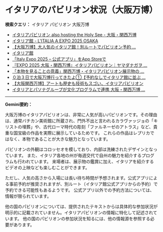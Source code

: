 # イタリアのパビリオン状況（大阪万博）

**検索クエリ：** イタリア パビリオン 大阪万博

- [イタリアパビリオン also hosting the Holy See - 大阪・関西万博](https://www.expo2025.or.jp/official-participant/italy/)
- [イタリア館 - L'ITALIA A EXPO 2025 OSAKA](https://www.italyexpo2025osaka.it/ja/itariaguan)
- [【大阪万博】大人気のイタリア館！別ルートでパビリオン予約 ...](https://ameblo.jp/photolife-memorial/entry-12895866665.html)
- [イタリア館](https://www.italyexpo2025osaka.it/ja)
- [「Italy Expo 2025 – 公式アプリ」をApp Storeで](https://apps.apple.com/jp/app/italy-expo-2025-%E5%85%AC%E5%BC%8F%E3%82%A2%E3%83%97%E3%83%AA/id6744029374)
- [『EXPO 2025 大阪・関西万博』イタリアパビリオン｜ヤマダナガヲ ...](https://note.com/yamada_tourist/n/n8e18f9e7de68)
- [「本物を見ることの意義」関西万博・イタリアパビリオン展示物の ...](https://news.yahoo.co.jp/articles/1f095a575d9b62fd1c0049dfde65292399461d75)
- [０泊３日で大阪万博行ってきたよ①【予約なしでイタリア館に並ぶ ...](https://note.com/blackcat0106_/n/n263232d29fdd)
- [【大阪関西万博】アートも歴史も技術もスゴい、イタリアパビリオン](https://news.yahoo.co.jp/articles/dbd6f74f0958dbd66ff2f5ab1e197fdaafedfd7a)
- [イタリアとパソナグループが文化プログラムで連携 大阪・関西万博 ...](https://www.pasonagroup.co.jp/news/index112.html?itemid=5318&dispmid=798)


---

**Gemini要約：**

大阪万博のイタリアパビリオンは、非常に人気が高いパビリオンです。その理由は、通常バチカン美術館に所蔵され、門外不出と言われるカラヴァッジョの「キリストの埋葬」や、古代ローマ時代の彫刻「ファルネーゼのアトラス」など、貴重な国宝級の作品を実際に展示しているためです。  これらの作品はレプリカではなく、本物であることが大きな魅力となっています。

パビリオンの外観はコロッセオを模しており、内部は洗練されたデザインとなっています。  また、イタリア各地の州が毎週交代で自州の魅力を紹介するプログラムも行われています。  来場者は、展示物の鑑賞に加え、イタリアを紹介するビデオの上映なども楽しむことができます。

ただし、人気の高さから入場には長い待ち時間が予想されます。公式アプリによる事前予約が推奨されますが、別ルート（イタリア館公式アプリからの予約）で予約できる可能性もあるようです。  公式アプリ以外での予約方法については、情報が限られています。


他の国のパビリオンについては、提供されたテキストからは具体的な参加状況が明示的に記載されていません。イタリアパビリオンの情報に特化して記述されています。  他の国のパビリオンの参加状況を知るには、他の情報源を参照する必要があります。

